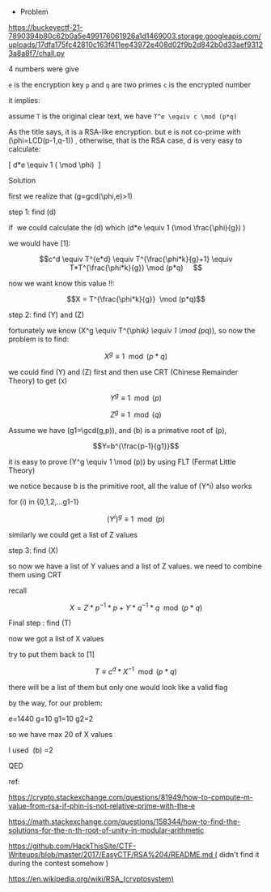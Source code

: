 * Problem

https://buckeyectf-21-7890394b80c62b0a5e499176061926a1d1469003.storage.googleapis.com/uploads/17dfa175fc42810c163f411ee43972e408d02f9b2d842b0d33aef93123a8a8f7/chall.py

4 numbers were give

`e` is the encryption key
`p` and `q` are two primes
`c` is the encrypted number

it implies:

assume `T` is the original clear text, we have `T^e \equiv c \mod (p*q)`




As the title says, it is a RSA-like encryption. but e is not co-prime with \(\phi=LCD(p-1,q-1)\) , otherwise, that is the RSA case, d is very easy to calculate: 

\[ d*e \equiv 1 ( \mod \phi)  \] 




Solution

first we realize that \(g=gcd(\phi,e)>1\)

step 1: find \(d\)

if  we could calculate the \(d\) which \(d*e \equiv 1 (\mod \frac{\phi}{g}) \) 

we would have [1]:

$$c^d \equiv T^{e*d} \equiv T^{\frac{\phi*k}{g}+1} \equiv T*T^{\frac{\phi*k}{g}} \mod (p*q)     $$

now we want know this value !!:

$$X = T^{\frac{\phi*k}{g}}  \mod (p*q)$$




step 2: find \(Y\) and \(Z\)

fortunately we know \(X^g \equiv T^{\phi*k} \equiv 1 \mod (p*q)\), so now the problem is to find:

$$X^g \equiv 1 \mod (p*q)$$




we could find \(Y\) and \(Z\) first and then use CRT (Chinese Remainder Theory) to get \(x\) 

$$Y^g \equiv 1 \mod (p)$$

$$Z^g \equiv 1 \mod (q)$$




Assume we have \(g1=\gcd(g,p)\), and \(b\) is a primative root of \(p\),

$$Y=b^{\frac{p-1}{g1}}$$

it is easy to prove \(Y^g \equiv 1 \mod (p)\) by using FLT (Fermat Little Theory) 

we notice because b is the primitive root, all the value of \(Y^i\) also works

for \(i\) in {0,1,2,...g1-1} 

$$(Y^i)^g \equiv 1 \mod (p)$$

similarly we could get a list of Z values

step 3: find \(X\) 

so now we have a list of Y values and a list of Z values. we need to combine them using CRT

recall

$$X=Z*p^{-1}*p+Y*q^{-1}*q  \mod (p*q)$$

Final step : find \(T\) 

now we got a list of X values

try to put them back to [1]

$$T\equiv c^d* X^{-1} \mod (p*q)$$




there will be a list of them but only one would look like a valid flag

by the way, for our problem:

e=1440
g=10
g1=10
g2=2

so we have max 20 of X values

I used  \(b\) =2 

QED




ref:

https://crypto.stackexchange.com/questions/81949/how-to-compute-m-value-from-rsa-if-phin-is-not-relative-prime-with-the-e

https://math.stackexchange.com/questions/158344/how-to-find-the-solutions-for-the-n-th-root-of-unity-in-modular-arithmetic

https://github.com/HackThisSite/CTF-Writeups/blob/master/2017/EasyCTF/RSA%204/README.md ( didn't find it during the contest somehow )

https://en.wikipedia.org/wiki/RSA_(cryptosystem)

